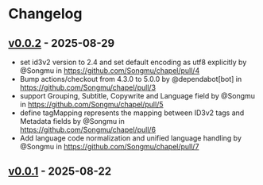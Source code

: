 # Changelog

## [v0.0.2](https://github.com/Songmu/chapel/compare/v0.0.1...v0.0.2) - 2025-08-29
- set id3v2 version to 2.4 and set default encoding as utf8 explicitly by @Songmu in https://github.com/Songmu/chapel/pull/4
- Bump actions/checkout from 4.3.0 to 5.0.0 by @dependabot[bot] in https://github.com/Songmu/chapel/pull/3
- support Grouping, Subtitle, Copywrite and Language field by @Songmu in https://github.com/Songmu/chapel/pull/5
- define tagMapping represents the mapping between ID3v2 tags and Metadata fields by @Songmu in https://github.com/Songmu/chapel/pull/6
- Add language code normalization and unified language handling by @Songmu in https://github.com/Songmu/chapel/pull/7

## [v0.0.1](https://github.com/Songmu/chapel/commits/v0.0.1) - 2025-08-22
